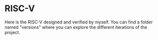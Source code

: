 # RISC-V
Here is the RISC-V designed and verified by myself. You can find a folder named "versions" where you can explore the different iterations of the project.
